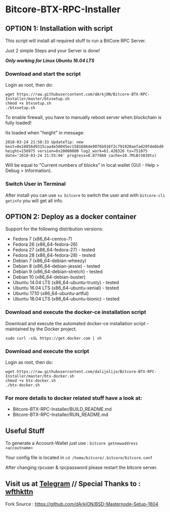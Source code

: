 # Bitcore-BTX-RPC-Installer
## OPTION 1: Installation with script 
This script will install all required stuff to run a BitCore RPC Server.

Just 2 simple Steps and your Server is done!

***Only working for Linux Ubuntu 16.04 LTS***

### Download and start the script
Login as root, then do:

```
wget https://raw.githubusercontent.com/dArkjON/Bitcore-BTX-RPC-Installer/master/btxsetup.sh
chmod +x btxsetup.sh
./btxsetup.sh
```

To enable firewall, you have to manually reboot server when blockchain is fully loaded!

Its loaded when "height" in message:

```2018-03-24 21:58:33 UpdateTip: new best=0e18856d9315caa4e58045ec1581686de9076b916f2c791920aefad29fde6bd9 height=156975 version=0x20000000 log2_work=61.420326 tx=751075 date='2018-03-24 21:55:04' progress=0.877860 cache=10.7MiB(5039tx)```

Will be equal to "Current numbers of blocks" in local wallet (GUI - Help > Debug > Information).

### Switch User in Terminal
After install you can use `su bitcore` to switch the user and with `bitcore-cli getinfo` you will get all info.


## OPTION 2: Deploy as a docker container

Support for the following distribution versions:
* Fedora 7 (x86_64-centos-7)
* Fedora 26 (x86_64-fedora-26)
* Fedora 27 (x86_64-fedora-27) - tested
* Fedora 28 (x86_64-fedora-28) - tested
* Debian 7 (x86_64-debian-wheezy)
* Debian 8 (x86_64-debian-jessie) - tested
* Debian 9 (x86_64-debian-stretch) - tested
* Debian 10 (x86_64-debian-buster)
* Ubuntu 14.04 LTS (x86_64-ubuntu-trusty) - tested
* Ubuntu 16.04 LTS (x86_64-ubuntu-xenial) - tested
* Ubuntu 17.10 (x86_64-ubuntu-artful)
* Ubuntu 18.04 LTS (x86_64-ubuntu-bionic) - tested

### Download and execute the docker-ce installation script

Download and execute the automated docker-ce installation script - maintained by the Docker project.

```
sudo curl -sSL https://get.docker.com | sh
```

### Download and execute the script
Login as root, then do:

```
wget https://raw.githubusercontent.com/dalijolijo/Bitcore-BTX-RPC-Installer/master/btx-docker.sh
chmod +x btx-docker.sh
./btx-docker.sh
```

### For more details to docker related stuff have a look at:
* Bitcore-BTX-RPC-Installer/BUILD_README.md
* Bitcore-BTX-RPC-Installer/RUN_README.md


## Useful Stuff

To generate a Account-Wallet just use : `bitcore getnewaddress <accoutname>`

Your config file is located in `cd /home/bitcore/.bitcore/bitcore.conf`

After changing rpcuser & rpcpassword please restart the bitcore server.


## **Visit us at [Telegram](https://t.me/bitcore_btx_official) // Special Thanks to : [wfthkttn](https://github.com/wfthkttn)**

Fork Source : https://github.com/dArkjON/BSD-Masternode-Setup-1604

